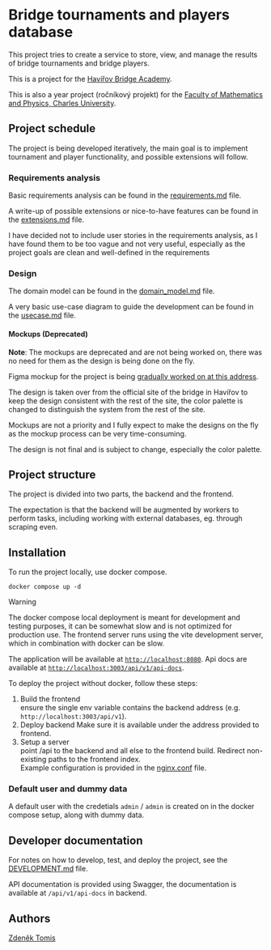 
# Bridge tournaments and players database

This project tries to create a service to store, view, and manage the results of bridge tournaments and bridge players.

This is a project for the [Havířov Bridge Academy](https://www.bridzhavirov.cz/).

This is also a year project (ročníkový projekt) for the [Faculty of Mathematics and Physics, Charles University](https://www.mff.cuni.cz/en).

## Project schedule

The project is being developed iteratively, the main goal is to implement tournament and player functionality, and possible extensions will follow.

### Requirements analysis

Basic requirements analysis can be found in the [requirements.md](analysis/requirements.md) file.

A write-up of possible extensions or nice-to-have features can be found in the [extensions.md](analysis/extensions.md) file.

I have decided not to include user stories in the requirements analysis, as I have found them to be too vague and not very useful, especially as the project goals are clean and well-defined in the requirements

### Design

The domain model can be found in the [domain_model.md](design/domain_model.md) file.

A very basic use-case diagram to guide the development can be found in the [usecase.md](design/usecase.md) file.

#### Mockups (Deprecated)

**Note**: The mockups are deprecated and are not being worked on, there was no need for them as the design is being done on the fly.

Figma mockup for the project is being [gradually worked on at this address](https://www.figma.com/file/7viqnEaCt7VbuPwxjV9PUJ/matrikabs?node-id=102%3A644&t=disWhiQWDYSMkD8x-1).

The design is taken over from the official site of the bridge in Havířov to keep the design consistent with the rest of the site, the color palette is changed to distinguish the system from the rest of the site.

Mockups are not a priority and I fully expect to make the designs on the fly as the mockup process can be very time-consuming.

The design is not final and is subject to change, especially the color palette.


## Project structure

The project is divided into two parts, the backend and the frontend.

The expectation is that the backend will be augmented by workers to perform tasks, including working with external databases, eg. through scraping even.

## Installation

To run the project locally, use docker compose.

```
docker compose up -d
```

> [!WARNING]  
> The docker compose local deployment is meant for development and testing purposes, it can be somewhat slow and is not optimized for production use.
> The frontend server runs using the vite development server, which in combination with docker can be slow.


The application will be available at [`http://localhost:8080`](http://localhost:8080). Api docs are available at [`http://localhost:3003/api/v1/api-docs`](http://localhost:3003/api/v1/api-docs).

To deploy the project without docker, follow these steps:

1. Build the frontend  
   ensure the single env variable contains the backend address (e.g. `http://localhost:3003/api/v1`).
2. Deploy backend
   Make sure it is available under the address provided to frontend.
3. Setup a server  
   point /api to the backend and all else to the frontend build. Redirect non-existing paths to the frontend index.  
   Example configuration is provided in the [nginx.conf](deployment/nginx.conf) file.

### Default user and dummy data

A default user with the credetials `admin` / `admin` is created on in the docker compose setup, along with dummy data.

## Developer documentation

For notes on how to develop, test, and deploy the project, see the [DEVELOPMENT.md](DEVELOPMENT.md) file.

API documentation is provided using Swagger, the documentation is available at `/api/v1/api-docs` in backend.


## Authors 
[Zdeněk Tomis](https://zdenektomis.eu)